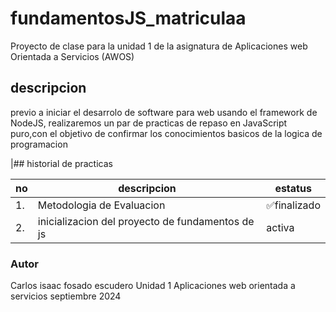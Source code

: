 # fundamentosJS_matriculaa
Proyecto de clase para la unidad 1 de la asignatura de Aplicaciones web Orientada a Servicios (AWOS)



## descripcion
previo a iniciar el desarrolo de software para web usando el framework de NodeJS, realizaremos un par de practicas de repaso en JavaScript puro,con
el objetivo de confirmar los conocimientos basicos de la logica de programacion

|## historial de practicas

|no|descripcion|estatus|
|--|--|--|
|1.|Metodologia de Evaluacion| ✅finalizado|
|2.|inicializacion del proyecto de fundamentos de js| activa|



### Autor
Carlos isaac fosado escudero
Unidad 1
Aplicaciones web orientada a servicios
septiembre 2024
